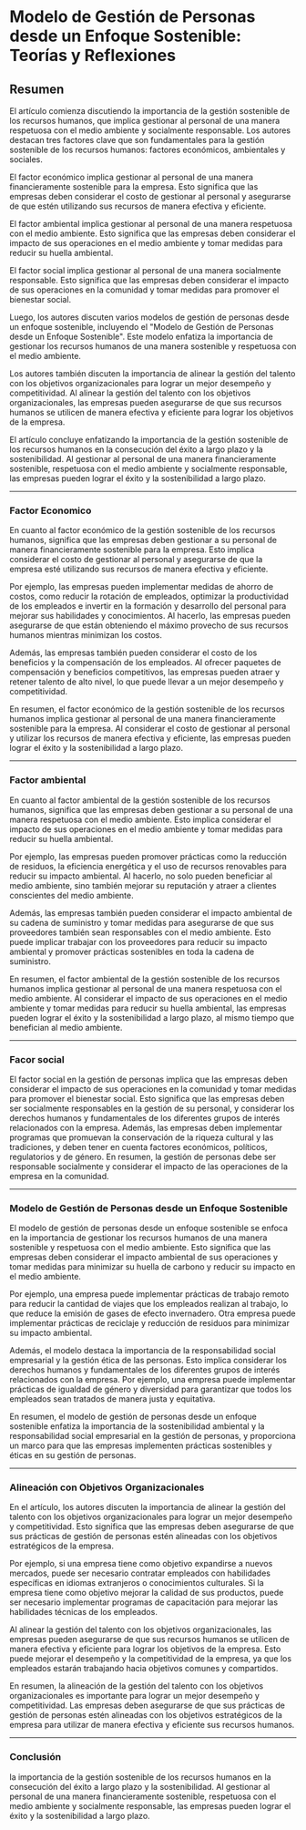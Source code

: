# Modelo de Gestión de Personas desde un Enfoque Sostenible: Teorías y Reflexiones

## Resumen

El artículo comienza discutiendo la importancia de la gestión sostenible de los recursos humanos, que implica gestionar al personal de una manera respetuosa con el medio ambiente y socialmente responsable. Los autores destacan tres factores clave que son fundamentales para la gestión sostenible de los recursos humanos: factores económicos, ambientales y sociales.

El factor económico implica gestionar al personal de una manera financieramente sostenible para la empresa. Esto significa que las empresas deben considerar el costo de gestionar al personal y asegurarse de que estén utilizando sus recursos de manera efectiva y eficiente.

El factor ambiental implica gestionar al personal de una manera respetuosa con el medio ambiente. Esto significa que las empresas deben considerar el impacto de sus operaciones en el medio ambiente y tomar medidas para reducir su huella ambiental.

El factor social implica gestionar al personal de una manera socialmente responsable. Esto significa que las empresas deben considerar el impacto de sus operaciones en la comunidad y tomar medidas para promover el bienestar social.

Luego, los autores discuten varios modelos de gestión de personas desde un enfoque sostenible, incluyendo el "Modelo de Gestión de Personas desde un Enfoque Sostenible". Este modelo enfatiza la importancia de gestionar los recursos humanos de una manera sostenible y respetuosa con el medio ambiente.

Los autores también discuten la importancia de alinear la gestión del talento con los objetivos organizacionales para lograr un mejor desempeño y competitividad. Al alinear la gestión del talento con los objetivos organizacionales, las empresas pueden asegurarse de que sus recursos humanos se utilicen de manera efectiva y eficiente para lograr los objetivos de la empresa.

El artículo concluye enfatizando la importancia de la gestión sostenible de los recursos humanos en la consecución del éxito a largo plazo y la sostenibilidad. Al gestionar al personal de una manera financieramente sostenible, respetuosa con el medio ambiente y socialmente responsable, las empresas pueden lograr el éxito y la sostenibilidad a largo plazo.

___________________________________

### Factor Economico

En cuanto al factor económico de la gestión sostenible de los recursos humanos, significa que las empresas deben gestionar a su personal de manera financieramente sostenible para la empresa. Esto implica considerar el costo de gestionar al personal y asegurarse de que la empresa esté utilizando sus recursos de manera efectiva y eficiente.

Por ejemplo, las empresas pueden implementar medidas de ahorro de costos, como reducir la rotación de empleados, optimizar la productividad de los empleados e invertir en la formación y desarrollo del personal para mejorar sus habilidades y conocimientos. Al hacerlo, las empresas pueden asegurarse de que están obteniendo el máximo provecho de sus recursos humanos mientras minimizan los costos.

Además, las empresas también pueden considerar el costo de los beneficios y la compensación de los empleados. Al ofrecer paquetes de compensación y beneficios competitivos, las empresas pueden atraer y retener talento de alto nivel, lo que puede llevar a un mejor desempeño y competitividad.

En resumen, el factor económico de la gestión sostenible de los recursos humanos implica gestionar al personal de una manera financieramente sostenible para la empresa. Al considerar el costo de gestionar al personal y utilizar los recursos de manera efectiva y eficiente, las empresas pueden lograr el éxito y la sostenibilidad a largo plazo.

___________________________________

### Factor ambiental

En cuanto al factor ambiental de la gestión sostenible de los recursos humanos, significa que las empresas deben gestionar a su personal de una manera respetuosa con el medio ambiente. Esto implica considerar el impacto de sus operaciones en el medio ambiente y tomar medidas para reducir su huella ambiental.

Por ejemplo, las empresas pueden promover prácticas como la reducción de residuos, la eficiencia energética y el uso de recursos renovables para reducir su impacto ambiental. Al hacerlo, no solo pueden beneficiar al medio ambiente, sino también mejorar su reputación y atraer a clientes conscientes del medio ambiente.

Además, las empresas también pueden considerar el impacto ambiental de su cadena de suministro y tomar medidas para asegurarse de que sus proveedores también sean responsables con el medio ambiente. Esto puede implicar trabajar con los proveedores para reducir su impacto ambiental y promover prácticas sostenibles en toda la cadena de suministro.

En resumen, el factor ambiental de la gestión sostenible de los recursos humanos implica gestionar al personal de una manera respetuosa con el medio ambiente. Al considerar el impacto de sus operaciones en el medio ambiente y tomar medidas para reducir su huella ambiental, las empresas pueden lograr el éxito y la sostenibilidad a largo plazo, al mismo tiempo que benefician al medio ambiente.

___________________________________

### Facor social

El factor social en la gestión de personas implica que las empresas deben considerar el impacto de sus operaciones en la comunidad y tomar medidas para promover el bienestar social. Esto significa que las empresas deben ser socialmente responsables en la gestión de su personal, y considerar los derechos humanos y fundamentales de los diferentes grupos de interés relacionados con la empresa. Además, las empresas deben implementar programas que promuevan la conservación de la riqueza cultural y las tradiciones, y deben tener en cuenta factores económicos, políticos, regulatorios y de género. En resumen, la gestión de personas debe ser responsable socialmente y considerar el impacto de las operaciones de la empresa en la comunidad.

___________________________________

### Modelo de Gestión de Personas desde un Enfoque Sostenible

El modelo de gestión de personas desde un enfoque sostenible se enfoca en la importancia de gestionar los recursos humanos de una manera sostenible y respetuosa con el medio ambiente. Esto significa que las empresas deben considerar el impacto ambiental de sus operaciones y tomar medidas para minimizar su huella de carbono y reducir su impacto en el medio ambiente. 

Por ejemplo, una empresa puede implementar prácticas de trabajo remoto para reducir la cantidad de viajes que los empleados realizan al trabajo, lo que reduce la emisión de gases de efecto invernadero. Otra empresa puede implementar prácticas de reciclaje y reducción de residuos para minimizar su impacto ambiental. 

Además, el modelo destaca la importancia de la responsabilidad social empresarial y la gestión ética de las personas. Esto implica considerar los derechos humanos y fundamentales de los diferentes grupos de interés relacionados con la empresa. Por ejemplo, una empresa puede implementar prácticas de igualdad de género y diversidad para garantizar que todos los empleados sean tratados de manera justa y equitativa. 

En resumen, el modelo de gestión de personas desde un enfoque sostenible enfatiza la importancia de la sostenibilidad ambiental y la responsabilidad social empresarial en la gestión de personas, y proporciona un marco para que las empresas implementen prácticas sostenibles y éticas en su gestión de personas. 

___________________________________

### Alineación con Objetivos Organizacionales

En el artículo, los autores discuten la importancia de alinear la gestión del talento con los objetivos organizacionales para lograr un mejor desempeño y competitividad. Esto significa que las empresas deben asegurarse de que sus prácticas de gestión de personas estén alineadas con los objetivos estratégicos de la empresa. 

Por ejemplo, si una empresa tiene como objetivo expandirse a nuevos mercados, puede ser necesario contratar empleados con habilidades específicas en idiomas extranjeros o conocimientos culturales. Si la empresa tiene como objetivo mejorar la calidad de sus productos, puede ser necesario implementar programas de capacitación para mejorar las habilidades técnicas de los empleados. 

Al alinear la gestión del talento con los objetivos organizacionales, las empresas pueden asegurarse de que sus recursos humanos se utilicen de manera efectiva y eficiente para lograr los objetivos de la empresa. Esto puede mejorar el desempeño y la competitividad de la empresa, ya que los empleados estarán trabajando hacia objetivos comunes y compartidos. 

En resumen, la alineación de la gestión del talento con los objetivos organizacionales es importante para lograr un mejor desempeño y competitividad. Las empresas deben asegurarse de que sus prácticas de gestión de personas estén alineadas con los objetivos estratégicos de la empresa para utilizar de manera efectiva y eficiente sus recursos humanos. 

___________________________________

### Conclusión

la importancia de la gestión sostenible de los recursos humanos en la consecución del éxito a largo plazo y la sostenibilidad. Al gestionar al personal de una manera financieramente sostenible, respetuosa con el medio ambiente y socialmente responsable, las empresas pueden lograr el éxito y la sostenibilidad a largo plazo.